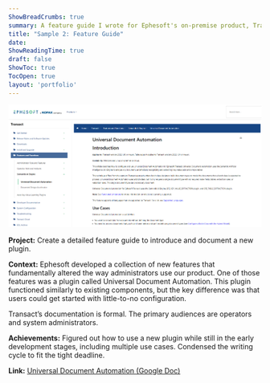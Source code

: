 ```yaml
---
ShowBreadCrumbs: true
summary: A feature guide I wrote for Ephesoft's on-premise product, Transact. This guide rolled out with a new version of the software and introduced the a new plugin.
title: "Sample 2: Feature Guide"
date: 
ShowReadingTime: true
draft: false
ShowToc: true
TocOpen: true
layout: 'portfolio'
---
```


[![Universal Document Automation Screenshot](universaldocauto.PNG)](https://docs.google.com/document/d/1C2DDKmsjta_oFgodIDXjFXQXUQIvULjHJrVMNinDeD4/edit?usp=sharing)


**Project:** Create a detailed feature guide to introduce and document a new plugin.

**Context:** Ephesoft developed a collection of new features that fundamentally altered the way administrators use our product. One of those features was a plugin called Universal Document Automation. This plugin functioned similarly to existing components, but the key difference was that users could get started with little-to-no configuration.

Transact’s documentation is formal. The primary audiences are operators and system administrators.

**Achievements:** Figured out how to use a new plugin while still in the early development stages, including multiple use cases. Condensed the writing cycle to fit the tight deadline.

**Link:** [Universal Document Automation (Google Doc)](https://docs.google.com/document/d/1C2DDKmsjta_oFgodIDXjFXQXUQIvULjHJrVMNinDeD4/edit?usp=sharing)
